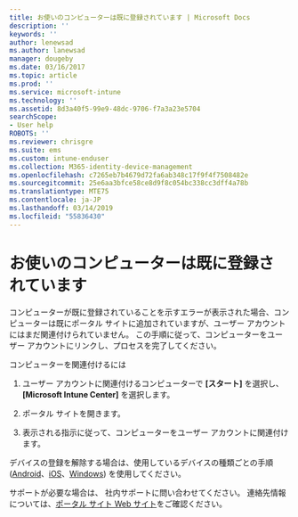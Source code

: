 ```yaml
---
title: お使いのコンピューターは既に登録されています | Microsoft Docs
description: ''
keywords: ''
author: lenewsad
ms.author: lanewsad
manager: dougeby
ms.date: 03/16/2017
ms.topic: article
ms.prod: ''
ms.service: microsoft-intune
ms.technology: ''
ms.assetid: 8d3a40f5-99e9-48dc-9706-f7a3a23e5704
searchScope:
- User help
ROBOTS: ''
ms.reviewer: chrisgre
ms.suite: ems
ms.custom: intune-enduser
ms.collection: M365-identity-device-management
ms.openlocfilehash: c7265eb7b4679d72fa6ab348c17f9f4f7508482e
ms.sourcegitcommit: 25e6aa3bfce58ce8d9f8c054bc338cc3dff4a78b
ms.translationtype: MTE75
ms.contentlocale: ja-JP
ms.lasthandoff: 03/14/2019
ms.locfileid: "55836430"
---
```

# <a name="your-computer-is-already-enrolled"></a>お使いのコンピューターは既に登録されています

コンピューターが既に登録されていることを示すエラーが表示された場合、コンピューターは既にポータル サイトに追加されていますが、ユーザー アカウントにはまだ関連付けられていません。 この手順に従って、コンピューターをユーザー アカウントにリンクし、プロセスを完了してください。  

コンピューターを関連付けるには

1.  ユーザー アカウントに関連付けるコンピューターで **[スタート]** を選択し、**[Microsoft Intune Center]** を選択します。

2.  ポータル サイトを開きます。

3.  表示される指示に従って、コンピューターをユーザー アカウントに関連付けます。

デバイスの登録を解除する場合は、使用しているデバイスの種類ごとの手順 ([Android](unenroll-your-device-from-intune-android.md)、[iOS](unenroll-your-device-from-intune-ios.md)、[Windows](unenroll-your-device-from-intune-windows.md)) を使用してください。

サポートが必要な場合は、 社内サポートに問い合わせてください。 連絡先情報については、[ポータル サイト Web サイト](https://go.microsoft.com/fwlink/?linkid=2010980)をご確認ください。
